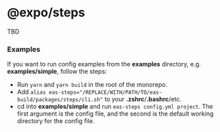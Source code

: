 # @expo/steps

TBD

### Examples

If you want to run config examples from the **examples** directory, e.g. **examples/simple**, follow the steps:

- Run `yarn` and `yarn build` in the root of the monorepo.
- Add `alias eas-steps="/REPLACE/WITH/PATH/TO/eas-build/packages/steps/cli.sh"` to your **.zshrc**/**.bashrc**/etc.
- cd into **examples/simple** and run `eas-steps config.yml project`. The first argument is the config file, and the second is the default working directory for the config file.
